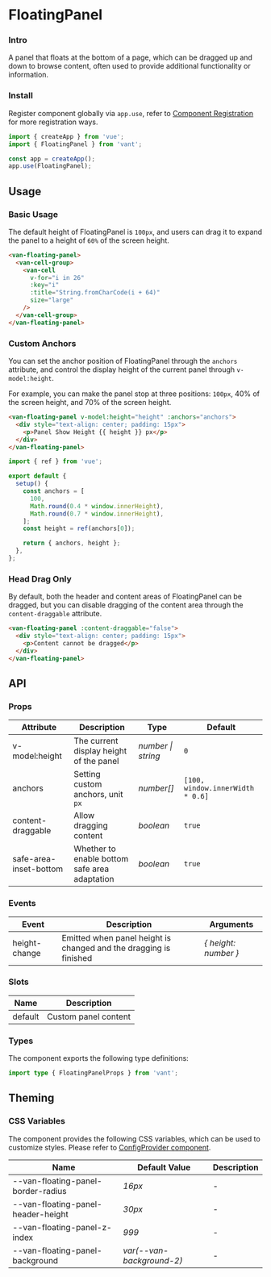 # FloatingPanel

### Intro

A panel that floats at the bottom of a page, which can be dragged up and down to browse content, often used to provide additional functionality or information.

### Install

Register component globally via `app.use`, refer to [Component Registration](#/en-US/advanced-usage#zu-jian-zhu-ce) for more registration ways.

```js
import { createApp } from 'vue';
import { FloatingPanel } from 'vant';

const app = createApp();
app.use(FloatingPanel);
```

## Usage

### Basic Usage

The default height of FloatingPanel is `100px`, and users can drag it to expand the panel to a height of `60%` of the screen height.

```html
<van-floating-panel>
  <van-cell-group>
    <van-cell
      v-for="i in 26"
      :key="i"
      :title="String.fromCharCode(i + 64)"
      size="large"
    />
  </van-cell-group>
</van-floating-panel>
```

### Custom Anchors

You can set the anchor position of FloatingPanel through the `anchors` attribute, and control the display height of the current panel through `v-model:height`.

For example, you can make the panel stop at three positions: `100px`, 40% of the screen height, and 70% of the screen height.

```html
<van-floating-panel v-model:height="height" :anchors="anchors">
  <div style="text-align: center; padding: 15px">
    <p>Panel Show Height {{ height }} px</p>
  </div>
</van-floating-panel>
```

```js
import { ref } from 'vue';

export default {
  setup() {
    const anchors = [
      100,
      Math.round(0.4 * window.innerHeight),
      Math.round(0.7 * window.innerHeight),
    ];
    const height = ref(anchors[0]);

    return { anchors, height };
  },
};
```

### Head Drag Only

By default, both the header and content areas of FloatingPanel can be dragged, but you can disable dragging of the content area through the `content-draggable` attribute.

```html
<van-floating-panel :content-draggable="false">
  <div style="text-align: center; padding: 15px">
    <p>Content cannot be dragged</p>
  </div>
</van-floating-panel>
```

## API

### Props

| Attribute | Description | Type | Default |
| --- | --- | --- | --- |
| v-model:height | The current display height of the panel | _number \| string_ | `0` |
| anchors | Setting custom anchors, unit `px` | _number[]_ | `[100, window.innerWidth * 0.6]` |
| content-draggable | Allow dragging content | _boolean_ | `true` |
| safe-area-inset-bottom | Whether to enable bottom safe area adaptation | _boolean_ | `true` |

### Events

| Event | Description | Arguments |
| --- | --- | --- |
| height-change | Emitted when panel height is changed and the dragging is finished | _{ height: number }_ |

### Slots

| Name    | Description          |
| ------- | -------------------- |
| default | Custom panel content |

### Types

The component exports the following type definitions:

```ts
import type { FloatingPanelProps } from 'vant';
```

## Theming

### CSS Variables

The component provides the following CSS variables, which can be used to customize styles. Please refer to [ConfigProvider component](#/en-US/config-provider).

| Name                               | Default Value             | Description |
| ---------------------------------- | ------------------------- | ----------- |
| --van-floating-panel-border-radius | _16px_                    | -           |
| --van-floating-panel-header-height | _30px_                    | -           |
| --van-floating-panel-z-index       | _999_                     | -           |
| --van-floating-panel-background    | _var(--van-background-2)_ | -           |
